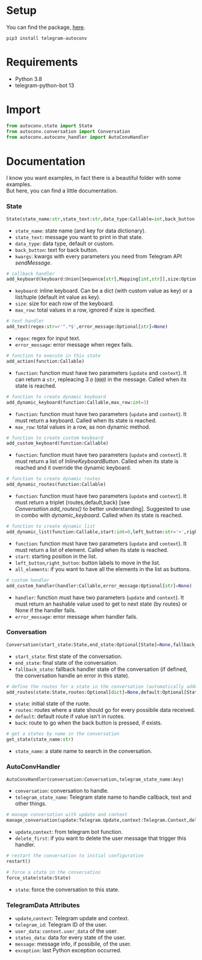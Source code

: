 # Setup
You can find the package, [here](https://pypi.org/project/telegram-autoconv/).
```
pip3 install telegram-autoconv
```

# Requirements
* Python 3.8
* telegram-python-bot 13

# Import
```python
from autoconv.state import State
from autoconv.conversation import Conversation
from autoconv.autoconv_handler import AutoConvHandler
```

# Documentation
I know you want examples, in fact there is a beautiful folder with some examples.  
But here, you can find a little documentation.

### State
```python
State(state_name:str,state_text:str,data_type:Callable=int,back_button:Optional[str]=None,**kwargs)
```
- `state_name`: state name (and key for data dictionary).
- `state_text`: message you want to print in that state.
- `data_type`: data type, default or custom.
- `back_button`: text for back button.
- `kwargs`: kwargs with every parameters you need from Telegram API _sendMessage_.

```python
# callback handler
add_keyboard(keyboard:Union[Sequence[str],Mapping[int,str]],size:Optional[Sequence[int]]=None,max_row:int=3)
```
- `keyboard`: inline keyboard. Can be a dict (with custom value as key) or a list/tuple (default int value as key).
- `size`: size for each row of the keyboard.
- `max_row`: total values in a row, ignored if size is specified.

```python
# text handler
add_text(regex:str=r'^.*$',error_message:Optional[str]=None)
```
- `regex`: regex for input text.
- `error_message`: error message when regex fails.

```python
# function to execute in this state
add_action(function:Callable)
```
- `function`: function must have two parameters (`update` and `context`). It can return a `str`, repleacing 3 `@` (`@@@`) in the message. Called when its state is reached.

```python
# function to create dynamic keyboard
add_dynamic_keyboard(function:Callable,max_row:int=3)
```
- `function`: function must have two parameters (`update` and `context`). It must return a keyboard. Called when its state is reached.
- `max_row`: total values in a row, as non dynamic method.

```python
# function to create custom keyboard
add_custom_keyboard(function:Callable)
```
- `function`: function must have two parameters (`update` and `context`). It must return a list of _InlineKeyboardButton_. Called when its state is reached and it override the dynamic keyboard.

```python
# function to create dynamic routes
add_dynamic_routes(function:Callable)
```
- `function`: function must have two parameters (`update` and `context`). It must return a triplet (routes,default,back) [see _Conversation.add_routes()_ to better understanding]. Suggested to use in combo with _dynamic_keyboard_. Called when its state is reached.

```python
# function to create dynamic list
add_dynamic_list(function:Callable,start:int=0,left_button:str='<',right_button:str='>',all_elements:bool=False)
```
- `function`: function must have two parameters (`update` and `context`). It must return a list of element. Called when its state is reached.
- `start`: starting position in the list.
- `left_button`,`right_button`: button labels to move in the list.
- `all_elements`: if you want to have all the elements in the list as buttons.

```python
# custom handler
add_custom_handler(handler:Callable,error_message:Optional[str]=None)
```
- `handler`: function must have two parameters (`update` and `context`). It must return an hashable value used to get to next state (by routes) or None if the handler fails.
- `error_message`: error message when handler fails.

### Conversation
```python
Conversation(start_state:State,end_state:Optional[State]=None,fallback_state:Optional[State]=None)
```
- `start_state`: first state of the conversation.
- `end_state`: final state of the conversation.
- `fallback_state`: fallback handler state of the conversation (if defined, the conversation handle an error in this state).

```python
# define the routes for a state in the conversation (automatically added to conversation)
add_routes(state:State,routes:Optional[dict]=None,default:Optional[State]=None,back:Optional[State]=None)
```
- `state`: initial state of the ruote.
- `routes`: routes where a state should go for every possibile data received.
- `default`: default route if value isn't in ruotes.
- `back`: route to go when the back button is pressed, if exists.

```python
# get a states by name in the conversation
get_state(state_name:str)
```
- `state_name`: a state name to search in the conversation.

### AutoConvHandler
```python
AutoConvHandler(conversation:Conversation,telegram_state_name:Any)
```
- `conversation`: conversation to handle.
- `telegram_state_name`: Telegram state name to handle callback, text and other things.

```python
# manage conversation with update and context
manage_conversation(update:Telegram.Update,context:Telegram.Context,delete_first:bool=True)
```
- `update`,`context`: from telegram bot function.
- `delete_first`: if you want to delete the user message that trigger this handler.

```python
# restart the conversation to initial configuration
restart()
```

```python
# force a state in the conversation
force_state(state:State)
```
- `state`: force the conversation to this state.

### TelegramData Attributes
- `update`,`context`: Telegram update and context.
- `telegram_id`: Telegram ID of the user.
- `user_data`: `context.user_data` of the user.
- `states_data`: data for every state of the user.
- `message`: message info, if possibile, of the user.
- `exception`: last Python exception occurred.
